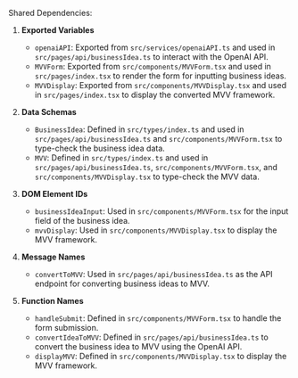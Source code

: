 Shared Dependencies:

1. **Exported Variables**
   - `openaiAPI`: Exported from `src/services/openaiAPI.ts` and used in `src/pages/api/businessIdea.ts` to interact with the OpenAI API.
   - `MVVForm`: Exported from `src/components/MVVForm.tsx` and used in `src/pages/index.tsx` to render the form for inputting business ideas.
   - `MVVDisplay`: Exported from `src/components/MVVDisplay.tsx` and used in `src/pages/index.tsx` to display the converted MVV framework.

2. **Data Schemas**
   - `BusinessIdea`: Defined in `src/types/index.ts` and used in `src/pages/api/businessIdea.ts` and `src/components/MVVForm.tsx` to type-check the business idea data.
   - `MVV`: Defined in `src/types/index.ts` and used in `src/pages/api/businessIdea.ts`, `src/components/MVVForm.tsx`, and `src/components/MVVDisplay.tsx` to type-check the MVV data.

3. **DOM Element IDs**
   - `businessIdeaInput`: Used in `src/components/MVVForm.tsx` for the input field of the business idea.
   - `mvvDisplay`: Used in `src/components/MVVDisplay.tsx` to display the MVV framework.

4. **Message Names**
   - `convertToMVV`: Used in `src/pages/api/businessIdea.ts` as the API endpoint for converting business ideas to MVV.

5. **Function Names**
   - `handleSubmit`: Defined in `src/components/MVVForm.tsx` to handle the form submission.
   - `convertIdeaToMVV`: Defined in `src/pages/api/businessIdea.ts` to convert the business idea to MVV using the OpenAI API.
   - `displayMVV`: Defined in `src/components/MVVDisplay.tsx` to display the MVV framework.